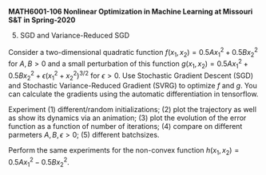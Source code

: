 <b>MATH6001-106 Nonlinear Optimization in Machine Learning at Missouri S&T in Spring-2020</b>

5. SGD and Variance-Reduced SGD

Consider a two-dimensional quadratic function $f(x_1, x_2) = 0.5 A x_1^2 + 0.5 B x_2^2$ for $A, B>0$ and a small perturbation of this function $g(x_1, x_2) = 0.5 A x_1^2 + 0.5 B x_2^2 + \epsilon (x_1^2+x_2^2)^{3/2}$ for $\epsilon>0$. Use Stochastic Gradient Descent (SGD) and Stochastic Variance-Reduced Gradient (SVRG) to optimize $f$ and $g$. You can calculate the gradients using the automatic differentiation in tensorflow.

Experiment (1) different/random initializations; (2) plot the trajectory as well as show its dynamics via an animation; (3) plot the evolution of the error function as a function of number of iterations; (4) compare on different parmeters $A, B, \epsilon>0$; (5) different batchsizes.

Perform the same experiments for the non-convex function $h(x_1, x_2) = 0.5 A x_1^2 - 0.5 B x_2^2$.

